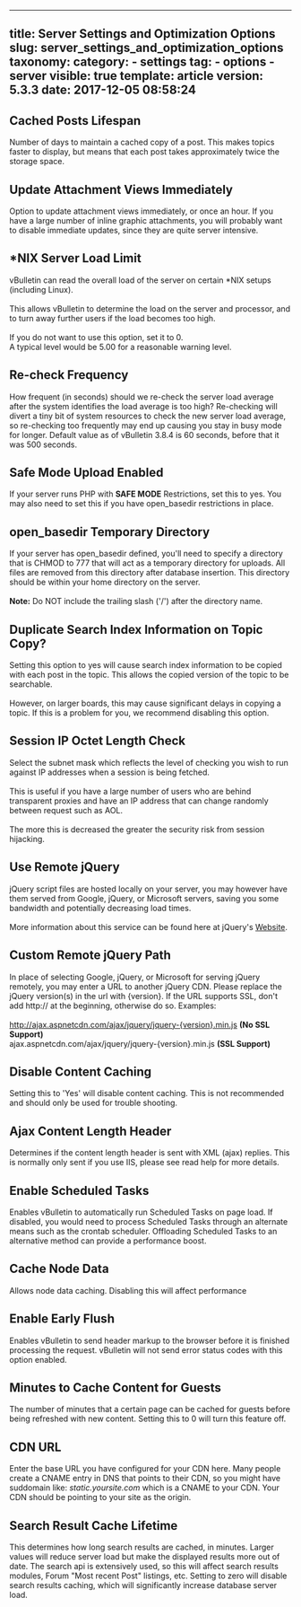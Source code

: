 
---
title: Server Settings and Optimization Options
slug: server_settings_and_optimization_options
taxonomy:
    category:
        - settings
    tag:
        - options
        - server
visible: true
template: article
version: 5.3.3
date: 2017-12-05 08:58:24
---

## Cached Posts Lifespan
Number of days to maintain a cached copy of a post. This makes topics faster to display, but means that each post takes approximately twice the storage space.

## Update Attachment Views Immediately
Option to update attachment views immediately, or once an hour. If you have a large number of inline graphic attachments, you will probably want to disable immediate updates, since they are quite server intensive.

## *NIX Server Load Limit
vBulletin can read the overall load of the server on certain *NIX setups (including Linux).<br />
<br />
This allows vBulletin to determine the load on the server and processor, and to turn away further users if the load becomes too high.<br />
<br />
If you do not want to use this option, set it to 0.<br />
A typical level would be 5.00 for a reasonable warning level.

## Re-check Frequency
How frequent (in seconds) should we re-check the server load average after the system identifies the load average is too high?  Re-checking will divert a tiny bit of system resources to check the new server load average, so re-checking too frequently may end up causing you stay in busy mode for longer.  Default value as of vBulletin 3.8.4 is 60 seconds, before that it was 500 seconds.

## Safe Mode Upload Enabled
If your server runs PHP with <b>SAFE MODE</b> Restrictions, set this to yes. You may also need to set this if you have open_basedir restrictions in place.

## open_basedir Temporary Directory
If your server has open_basedir defined, you'll need to specify a directory that is CHMOD to 777 that will act as a temporary directory for uploads. All files are removed from this directory after database insertion. This directory should be within your home directory on the server.<br />
<br />
<b>Note:</b> Do NOT include the trailing slash ('/') after the directory name.

## Duplicate Search Index Information on Topic Copy?
Setting this option to yes will cause search index information to be copied with each post in the topic. This allows the copied version of the topic to be searchable.
<br /><br />
However, on larger boards, this may cause significant delays in copying a topic. If this is a problem for you, we recommend disabling this option.

## Session IP Octet Length Check
Select the subnet mask which reflects the level of checking you wish to run against IP addresses when a session is being fetched.
<br /><br />
This is useful if you have a large number of users who are behind transparent proxies and have an IP address that can change randomly between request such as AOL.
<br /><br />
The more this is decreased the greater the security risk from session hijacking.

## Use Remote jQuery
jQuery script files are hosted locally on your server, you may however have them served from Google, jQuery, or Microsoft servers, saving you some bandwidth and potentially decreasing load times.<br />
<br />More information about this service can be found here at jQuery's <a href="http://docs.jquery.com/Downloading_jQuery">Website</a>.

## Custom Remote jQuery Path
In place of selecting Google, jQuery, or Microsoft for serving jQuery remotely, you may enter a URL to another jQuery CDN. Please replace the jQuery version(s) in the url with {version}.  If the URL supports SSL, don't add http:// at the beginning, otherwise do so. Examples:<br /><br />http://ajax.aspnetcdn.com/ajax/jquery/jquery-{version}.min.js <b>(No SSL Support)</b><br />ajax.aspnetcdn.com/ajax/jquery/jquery-{version}.min.js <b>(SSL Support)</b>

## Disable Content Caching
Setting this to 'Yes' will disable content caching.  This is not recommended and should only be used for trouble shooting.

## Ajax Content Length Header
Determines if the content length header is sent with XML (ajax) replies. This is normally only sent if you use IIS, please see read help for more details.

## Enable Scheduled Tasks
Enables vBulletin to automatically run Scheduled Tasks on page load. If disabled, you would need to process Scheduled Tasks through an alternate means such as the crontab scheduler. Offloading Scheduled Tasks to an alternative method can provide a performance boost.

## Cache Node Data
Allows node data caching. Disabling this will affect performance

## Enable Early Flush
Enables vBulletin to send header markup to the browser before it is finished processing the request. vBulletin will not send error status codes with this option enabled.

## Minutes to Cache Content for Guests
The number of minutes that a certain page can be cached for guests before being refreshed with new content. Setting this to 0 will turn this feature off.

## CDN URL
Enter the base URL you have configured for your CDN here. Many people create a CNAME entry in DNS that points to their CDN, so you might have suddomain like: <i>static.yoursite.com</i> which is a CNAME to your CDN. Your CDN should be pointing to your site as the origin.

## Search Result Cache Lifetime
This determines how long search results are cached, in minutes. Larger values will reduce server load but make the displayed results more out of date. The search api is extensively used, so this will affect search results modules, Forum "Most recent Post" listings, etc. Setting to zero will disable search results caching, which will significantly increase database server load.



